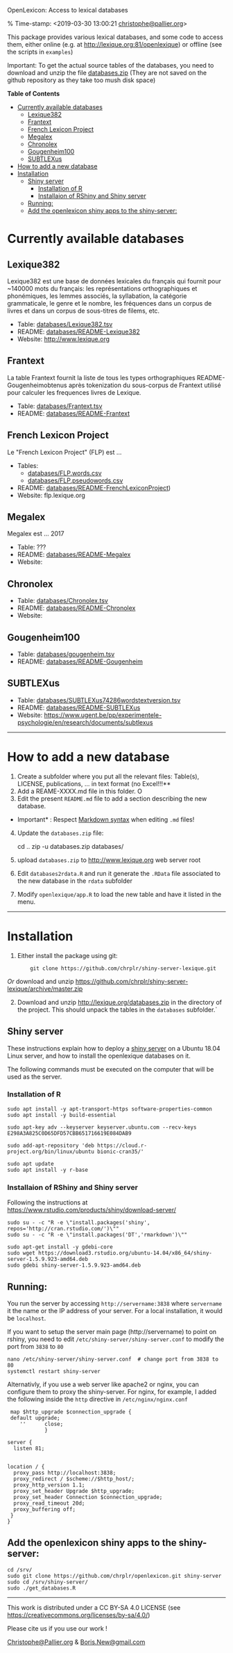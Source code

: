 OpenLexicon: Access to lexical databases

% Time-stamp: <2019-03-30 13:00:21 christophe@pallier.org>

This package provides various lexical databases, and some code to access them, either online (e.g. at <http://lexique.org:81/openlexique>) or offline (see the scripts in `examples`)

Important: To get the  actual source tables of the databases, you need to download and unzip the file [databases.zip](http://lexique.org/databases.zip) (They are not saved on the github repository as they take too mush disk space)

<!-- markdown-toc start - Don't edit this section. Run M-x markdown-toc-refresh-toc -->
**Table of Contents**

- [Currently available databases](#currently-available-databases)
    - [Lexique382](#lexique382)
    - [Frantext](#frantext)
    - [French Lexicon Project](#french-lexicon-project)
    - [Megalex](#megalex)
    - [Chronolex](#chronolex)
    - [Gougenheim100](#gougenheim100)
    - [SUBTLEXus](#subtlexus)
- [How to add a new database](#how-to-add-a-new-database)
- [Installation](#installation)
    - [Shiny server](#shiny-server)
        - [Installation of R](#installation-of-r)
        - [Installaion of RShiny and Shiny server](#installaion-of-rshiny-and-shiny-server)
    - [Running:](#running)
    - [Add the openlexicon shiny apps to the shiny-server:](#add-the-openlexicon-shiny-apps-to-the-shiny-server)

<!-- markdown-toc end -->


# Currently available databases #

## Lexique382 ##

Lexique382 est une base de données lexicales du français qui fournit pour ~140000 mots du français: les représentations orthographiques et phonémiques, les lemmes associés, la syllabation, la catégorie grammaticale, le genre et le nombre, les fréquences dans un corpus de livres et dans un corpus de sous-titres de filems, etc. 

 - Table: [databases/Lexique382.tsv](Lexique382/Lexique382.tsv)
 - README: [databases/README-Lexique382](Lexique382/README-Lexique.md) 
 - Website: <http://www.lexique.org>


## Frantext ##

La table Frantext fournit la liste de tous les types orthographiques README-Gougenheimobtenus après tokenization du sous-corpus de Frantext utilisé pour calculer les frequences livres de Lexique. 

 - Table: [databases/Frantext.tsv](Frantext/Frantext.tsv)
 - README: [databases/README-Frantext](Frantext/README-Frantext.md)


## French Lexicon Project ##

Le "French Lexicon Project" (FLP) est ... 

 - Tables:  
      * [databases/FLP.words.csv](FrenchLexiconProject/FLP.words.csv)  
      * [databases/FLP.pseudowords.csv](FrenchLexiconProject/FLP.pseudowords.csv)
 - README: [databases/README-FrenchLexiconProject](FrenchLexiconProject/README-FrenchLexiconProject.md))
 - Website: flp.lexique.org 


## Megalex ##

Megalex est ... 2017

   - Table: ???
   - README: [databases/README-Megalex](Megalex/README-Megalex.md)
   - Website:

## Chronolex ##

   - Table: [databases/Chronolex.tsv](Chronolex/Chronolex.tsv)
   - README: [databases/README-Chronolex](Chronolex/README-Chronolex.md)
   - Website:

## Gougenheim100 ##

   - Table: [databases/gougenheim.tsv](Gougenheim100/gougenheim.tsv)
   - README: [databases/README-Gougenheim](Gougenheim100/README-Gougenheim.md)


## SUBTLEXus ##

   - Table: [databases/SUBTLEXus74286wordstextversion.tsv](SUBTLEXus/SUBTLEXus74286wordstextversion.tsv)
   - README: [databases/README-SUBTLEXus](SUBTLEXus/README-SUBTLEXus.md)
   - Website: https://www.ugent.be/pp/experimentele-psychologie/en/research/documents/subtlexus

-------------------------------------------------------------------------------

# How to add a new database #

1. Create a subfolder where you put all the relevant files: Table(s), LICENSE, publications, ... in text format (no Excel!!!**
2. Add a REAME-XXXX.md file in this folder. O
3. Edit the present `README.md` file to add a section describing the new database. 
 
 * Important* : Respect [Markdown syntax](https://help.github.com/en/articles/basic-writing-and-formatting-syntax) when editing `.md` files!
4. Update the `databases.zip` file:

    cd ..
    zip -u databases.zip databases/
    
5. upload `databases.zip` to http://www.lexique.org web server root
6. Edit `databases2rdata.R` and run it generate the `.RData` file associated to the new database in the `rdata` subfolder
7. Modify `openlexique/app.R` to load the new table and have it listed in the menu.

----------------------------------------------------------

# Installation 

1. Either install the package using git: 

   ```
       git clone https://github.com/chrplr/shiny-server-lexique.git
   ```

  *Or* download and unzip <https://github.com/chrplr/shiny-server-lexique/archive/master.zip>

2. Download and unzip  <http://lexique.org/databases.zip> in the directory of the project. This should unpack the tables in the `databases` subfolder.`

## Shiny server

These instructions explain how to deploy a [shiny server](https://www.rstudio.com/products/shiny/shiny-server/) on a Ubuntu 18.04 Linux server, and how to install the openlexique databases on it.

The following commands must be executed on the computer that will be used as the server.

### Installation of R

    sudo apt install -y apt-transport-https software-properties-common
    sudo apt install -y build-essential
    
    sudo apt-key adv --keyserver keyserver.ubuntu.com --recv-keys E298A3A825C0D65DFD57CBB651716619E084DAB9

    sudo add-apt-repository 'deb https://cloud.r-project.org/bin/linux/ubuntu bionic-cran35/'

    sudo apt update
    sudo apt install -y r-base

### Installaion of RShiny and Shiny server

Following the instructions at <https://www.rstudio.com/products/shiny/download-server/>

    sudo su - -c "R -e \"install.packages('shiny', repos='http://cran.rstudio.com/')\""
    sudo su - -c "R -e \"install.packages('DT','rmarkdown')\""

    sudo apt-get install -y gdebi-core
    sudo wget https://download3.rstudio.org/ubuntu-14.04/x86_64/shiny-server-1.5.9.923-amd64.deb
    sudo gdebi shiny-server-1.5.9.923-amd64.deb

## Running:

You run the server by accessing `http://servername:3838` where `servername` it the name or the IP address of your server. For a local installation, it would be `localhost`.

If you want to setup the server main page (http://servername) to point on
rshiny, you need to edit `/etc/shiny-server/shiny-server.conf` to modify the
port from `3838` to `80`

    nano /etc/shiny-server/shiny-server.conf  # change port from 3838 to 80
    systemctl restart shiny-server

Alternativly, if you use a web server like apache2 or nginx, you can configure them to proxy the shiny-server. For nginx, for example, I added the following inside the `http` directive in `/etc/nginx/nginx.conf`

     map $http_upgrade $connection_upgrade {
     default upgrade;
        ''      close;
                }

    server {
      listen 81;
    
    
    location / {
      proxy_pass http://localhost:3838;
      proxy_redirect / $scheme://$http_host/;
      proxy_http_version 1.1;
      proxy_set_header Upgrade $http_upgrade;
      proxy_set_header Connection $connection_upgrade;
      proxy_read_timeout 20d;
      proxy_buffering off;
     }
    }


## Add the openlexicon shiny apps to the shiny-server:

    cd /srv/
    sudo git clone https://github.com/chrplr/openlexicon.git shiny-server
    sudo cd /srv/shiny-server/
    sudo ./get_databases.R
    
---

This work is distributed under a CC BY-SA 4.0 LICENSE
(see <https://creativecommons.org/licenses/by-sa/4.0/>)

Please cite us if you use our work !

Christophe@Pallier.org & Boris.New@gmail.com



